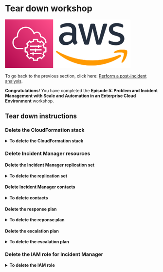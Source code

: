 # Tear down workshop

![](media/ssm-aws-logo.png)

To go back to the previous section, click here: [Perform a post-incident analysis](/episode-05-step-03-post-incident.md).

**Congratulations!** You have completed the **Episode 5: Problem and Incident Management with Scale and Automation in an Enterprise Cloud Environment** workshop.

## Tear down instructions

### Delete the CloudFormation stack

<details>
<summary><b>To delete the CloudFormation stack</b></summary><p>

1. Open the AWS CloudFormation console at https://console.aws.amazon.com/cloudformation/home.
1. In the navigation pane, choose **Stacks**.
1. Choose the stack **ssm-workshop-ep05** and click **Delete**.
1. Choose **Delete stack**.

</p></details>

### Delete Incident Manager resources

#### Delete the Incident Manager replication set

<details>
<summary><b>To delete the replication set</b></summary><p>

1. Navigate to the [**Incident Manager console**](https://console.aws.amazon.com/systems-manager/incidents/home) and choose **Settings** from the left navigation bar.
1. Select the region **US East (Ohio)** and choose **Delete**.
1. Enter ```delete``` into the text box and choose **Delete**.

</p></details>

#### Delete Incident Manager contacts

<details>
<summary><b>To delete contacts</b></summary><p>

1. Navigate to the [**Incident Manager console**](https://console.aws.amazon.com/systems-manager/incidents/home) and choose **Contacts** from the left navigation bar.
1. Select one of the two contacts created during the workshop (```yourname``` or ```yourname-escalated```), choose **Delete**.
1. Enter ```delete``` into the text box and choose **Delete**.
1. Repeat the process for the second contact.

</p></details>

#### Delete the response plan

<details>
<summary><b>To delete the reponse plan</b></summary><p>

1. Navigate to the [**Incident Manager console**](https://console.aws.amazon.com/systems-manager/incidents/home) and choose **Response plans** from the left navigation bar.
1. Select escalation plan created during the workshop (```sampleapp-performance-issues-response-plan```), choose **Delete**.
1. Enter ```sampleapp-performance-issues-response-plan``` into the text box and choose **Delete**.

</p></details>

#### Delete the escalation plan

<details>
<summary><b>To delete the escalation plan</b></summary><p>

1. Navigate to the [**Incident Manager console**](https://console.aws.amazon.com/systems-manager/incidents/home) and choose **Escalation plans** from the left navigation bar.
1. Select the escalation plan created during the workshop (```workshop-escalation```), choose **Delete**.
1. Enter ```delete``` into the text box and choose **Delete**.

</p></details>

### Delete the IAM role for Incident Manager

<details>
<summary><b>To delete the IAM role</b></summary><p>

1. Open the AWS IAM console at https://console.aws.amazon.com/iam/home.
1. In the navigation pane, choose **Roles**.
1. Choose the role **IncidentManager-Role**, choose **Delete role**, and choose **Yes, delete**.

</p></details>